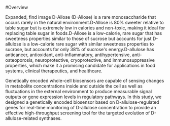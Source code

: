 #Overview

  Expanded, find image D-Allose (D-Allose) is a rare monosaccharide that occurs rarely in the natural environment.D-Allose is 80% sweeter relative to table sugar but is extremely low in calories and non-toxic, making it ideal for replacing table sugar in foods.D-Allose is a low-calorie, rare sugar that has sweetness properties similar to those of sucrose but accounts for just D-allulose is a low-calorie rare sugar with similar sweetness properties to sucrose, but accounts for only 38% of sucrose's energy.D-allulose has anticancer, antioxidant, anti-inflammatory, antihypertensive, anti-osteoporosis, neuroprotective, cryoprotective, and immunosuppressive properties, which make it a promising candidate for applications in food systems, clinical therapeutics, and healthcare.
    
  Genetically encoded whole-cell biosensors are capable of sensing changes in metabolite concentrations inside and outside the cell as well as fluctuations in the external environment to produce measurable signal outputs or gene expression levels in regulatory pathways. In this study, we designed a genetically encoded biosensor based on D-allulose-regulated genes for real-time monitoring of D-allulose concentration to provide an effective high-throughput screening tool for the targeted evolution of D-allulose-related synthases.

  
    
